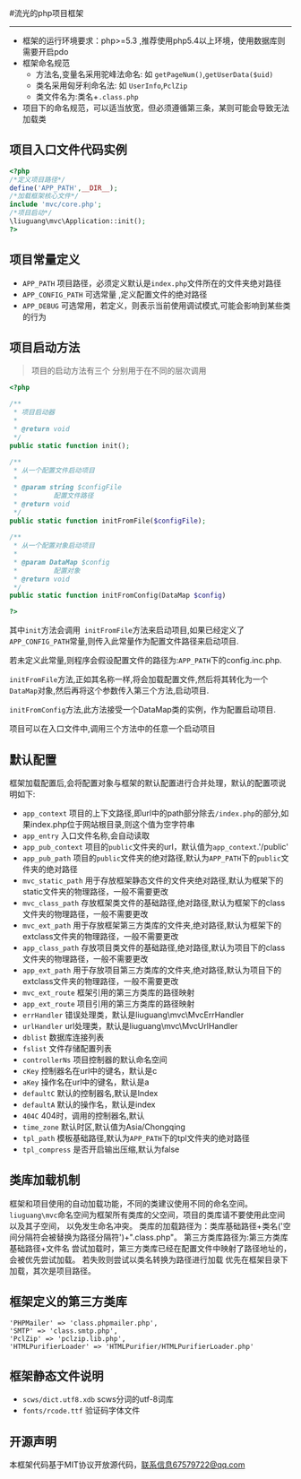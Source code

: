 #流光的php项目框架

----------
- 框架的运行环境要求：php>=5.3 ,推荐使用php5.4以上环境，使用数据库则需要开启pdo
- 框架命名规范
    - 方法名,变量名采用驼峰法命名: 如 `getPageNum()`,`getUserData($uid)`
	- 类名采用匈牙利命名法: 如 `UserInfo`,`PclZip`
	- 类文件名为:类名+`.class.php`
- 项目下的命名规范，可以适当放宽，但必须遵循第三条，某则可能会导致无法加载类

## 项目入口文件代码实例 ##
```php
<?php
/*定义项目路径*/
define('APP_PATH',__DIR__);
/*加载框架核心文件*/
include 'mvc/core.php';
/*项目启动*/
\liuguang\mvc\Application::init();
?>
```

## 项目常量定义 ##

- `APP_PATH` 项目路径，必须定义默认是`index.php`文件所在的文件夹绝对路径
- `APP_CONFIG_PATH` 可选常量 ,定义配置文件的绝对路径
- `APP_DEBUG` 可选常用，若定义，则表示当前使用调试模式,可能会影响到某些类的行为

## 项目启动方法 ##

 > 项目的启动方法有三个 分别用于在不同的层次调用

```php
<?php

/**
 * 项目启动器
 *
 * @return void
 */
public static function init();
 
/**
 * 从一个配置文件启动项目
 *
 * @param string $configFile
 *         配置文件路径
 * @return void
 */
public static function initFromFile($configFile);
 
/**
 * 从一个配置对象启动项目
 *
 * @param DataMap $config
 *         配置对象
 * @return void
 */
public static function initFromConfig(DataMap $config)

?>
```

其中`init`方法会调用` initFromFile`方法来启动项目,如果已经定义了`APP_CONFIG_PATH`常量,则传入此常量作为配置文件路径来启动项目.

若未定义此常量,则程序会假设配置文件的路径为:`APP_PATH`下的config.inc.php.

`initFromFile`方法,正如其名称一样,将会加载配置文件,然后将其转化为一个`DataMap`对象,然后再将这个参数传入第三个方法,启动项目.

`initFromConfig`方法,此方法接受一个DataMap类的实例，作为配置启动项目.

项目可以在入口文件中,调用三个方法中的任意一个启动项目

## 默认配置 ##

框架加载配置后,会将配置对象与框架的默认配置进行合并处理，默认的配置项说明如下:

- `app_context` 项目的上下文路径,即url中的path部分除去`/index.php`的部分,如果index.php位于网站根目录,则这个值为空字符串
- `app_entry` 入口文件名称,会自动读取
- `app_pub_context` 项目的`public`文件夹的url，默认值为`app_context`.'/public'
- `app_pub_path` 项目的`public`文件夹的绝对路径,默认为`APP_PATH`下的`public`文件夹的绝对路径
- `mvc_static_path` 用于存放框架静态文件的文件夹绝对路径,默认为框架下的static文件夹的物理路径，一般不需要更改
- `mvc_class_path` 存放框架类文件的基础路径,绝对路径,默认为框架下的class文件夹的物理路径，一般不需要更改
- `mvc_ext_path` 用于存放框架第三方类库的文件夹,绝对路径,默认为框架下的extclass文件夹的物理路径，一般不需要更改
- `app_class_path` 存放项目类文件的基础路径,绝对路径,默认为项目下的class文件夹的物理路径，一般不需要更改
- `app_ext_path` 用于存放项目第三方类库的文件夹,绝对路径,默认为项目下的extclass文件夹的物理路径，一般不需要更改
- `mvc_ext_route` 框架引用的第三方类库的路径映射
- `app_ext_route` 项目引用的第三方类库的路径映射
- `errHandler`	错误处理类，默认是liuguang\mvc\MvcErrHandler
- `urlHandler`	url处理类，默认是liuguang\mvc\MvcUrlHandler
- `dblist`	数据库连接列表
- `fslist`	文件存储配置列表
- `controllerNs`	项目控制器的默认命名空间
- `cKey`	控制器名在url中的键名，默认是c
- `aKey`	操作名在url中的键名，默认是a
- `defaultC`	默认的控制器名,默认是Index
- `defaultA`	默认的操作名，默认是index
- `404C`	404时，调用的控制器名,默认
- `time_zone` 默认时区,默认值为Asia/Chongqing
- `tpl_path` 模板基础路径,默认为`APP_PATH`下的tpl文件夹的绝对路径
- `tpl_compress` 是否开启输出压缩,默认为false

## 类库加载机制 ##
框架和项目使用的自动加载功能，不同的类建议使用不同的命名空间。
`liuguang\mvc`命名空间为框架所有类库的父空间，项目的类库请不要使用此空间以及其子空间，
以免发生命名冲突。
类库的加载路径为：类库基础路径+类名('空间分隔符会被替换为路径分隔符')+".class.php"。
第三方类库路径为:第三方类库基础路径+文件名
尝试加载时，第三方类库已经在配置文件中映射了路径地址的，会被优先尝试加载。
若失败则尝试以类名转换为路径进行加载
优先在框架目录下加载，其次是项目路径。

## 框架定义的第三方类库 ##

	'PHPMailer' => 'class.phpmailer.php',
	'SMTP' => 'class.smtp.php',
	'PclZip' => 'pclzip.lib.php',
	'HTMLPurifierLoader' => 'HTMLPurifier/HTMLPurifierLoader.php'

## 框架静态文件说明 ##

- `scws/dict.utf8.xdb` scws分词的utf-8词库
- `fonts/rcode.ttf` 验证码字体文件

## 开源声明 ##
本框架代码基于MIT协议开放源代码，联系信息67579722@qq.com